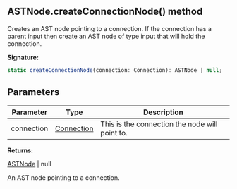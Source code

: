 ## ASTNode.createConnectionNode() method

Creates an AST node pointing to a connection. If the connection has a parent input then create an AST node of type input that will hold the connection.

**Signature:**

```javascript
static createConnectionNode(connection: Connection): ASTNode | null;
```

## Parameters

| Parameter  | Type                                                    | Description                                    |
| ---------- | ------------------------------------------------------- | ---------------------------------------------- |
| connection | [Connection](/reference/js/blockly.connection_class.md) | This is the connection the node will point to. |

**Returns:**

[ASTNode](/reference/js/blockly.astnode_class.md) | null

An AST node pointing to a connection.
